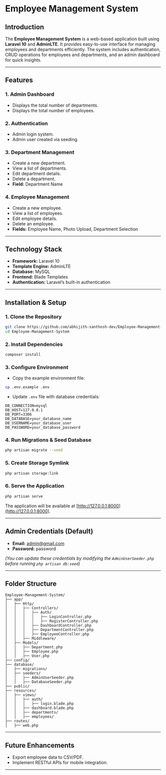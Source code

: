 # Employee Management System

## Introduction
The **Employee Management System** is a web-based application built using **Laravel 10** and **AdminLTE**. It provides  easy-to-use interface for managing employees and departments efficiently. The system includes authentication, CRUD operations for employees and departments, and an admin dashboard for quick insights.

---

## Features

### 1. **Admin Dashboard**
- Displays the total number of departments.
- Displays the total number of employees.

### 2. **Authentication**
- Admin login system.
- Admin user created via seeding.

### 3. **Department Management**
- Create a new department.
- View a list of departments.
- Edit department details.
- Delete a department.
- **Field:** Department Name

### 4. **Employee Management**
- Create a new employee.
- View a list of employees.
- Edit employee details.
- Delete an employee.
- **Fields:** Employee Name, Photo Upload, Department Selection

---

## Technology Stack
- **Framework:** Laravel 10
- **Template Engine:** AdminLTE
- **Database:** MySQL
- **Frontend:** Blade Templates
- **Authentication:** Laravel’s built-in authentication

---

## Installation & Setup

### 1. **Clone the Repository**
```bash
git clone https://github.com/abhijith-santhosh-dev/Employee-Management-System.git
cd Employee-Management-System
```

### 2. **Install Dependencies**
```bash
composer install
```

### 3. **Configure Environment**
- Copy the example environment file:
```bash
cp .env.example .env
```
- Update `.env` file with database credentials:
```plaintext
DB_CONNECTION=mysql
DB_HOST=127.0.0.1
DB_PORT=3306
DB_DATABASE=your_database_name
DB_USERNAME=your_database_user
DB_PASSWORD=your_database_password
```

### 4. **Run Migrations & Seed Database**
```bash
php artisan migrate --seed
```

### 5. **Create Storage Symlink**
```bash
php artisan storage:link
```

### 6. **Serve the Application**
```bash
php artisan serve
```

The application will be available at [http://127.0.0.1:8000](http://127.0.0.1:8000).

---

## Admin Credentials (Default)
- **Email:** admin@gmail.com
- **Password:** password

_(You can update these credentials by modifying the `AdminUserSeeder.php` before running `php artisan db:seed`)_

---

## Folder Structure
```
Employee-Management-System/
├── app/
│   ├── Http/
│   │   ├── Controllers/
│   │   │   ├── Auth/
│   │   │   │   ├── LoginController.php
│   │   │   │   ├── RegisterController.php
│   │   │   ├── DashboardController.php
│   │   │   ├── DepartmentController.php
│   │   │   ├── EmployeeController.php
│   │   ├── Middleware/
│   ├── Models/
│   │   ├── Department.php
│   │   ├── Employee.php
│   │   ├── User.php
├── config/
├── database/
│   ├── migrations/
│   ├── seeders/
│   │   ├── AdminUserSeeder.php
│   │   ├── DatabaseSeeder.php
├── public/
├── resources/
│   ├── views/
│   │   ├── auth/
│   │   │   ├── login.blade.php
│   │   ├── dashboard.blade.php
│   │   ├── departments/
│   │   ├── employees/
├── routes/
│   ├── web.php
```

---

## Future Enhancements

- Export employee data to CSV/PDF.
- Implement RESTful APIs for mobile integration.

---



